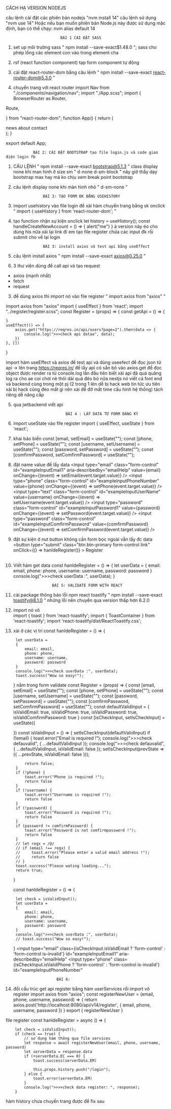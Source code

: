 CÁCH HẠ VERSION NODEJS

câu lệnh cài đặt các phiên bản nodejs "nvm install 14"
câu lệnh sử dụng "nvm use 14"
Hoặc nếu bạn muốn phiên bản Node.js này được sử dụng mặc định, bạn có thể chạy:
nvm alias default 14

                            BÀI 1 CÀI ĐẶT SASS
1. set up môi trường sass " npm install --save-exact$1.48.0 ";
sass cho phép lồng các element con vào trong element cha
2. rsf (react function component) tạp form component tự động 
3. cài đặt react-router-dom bằng câu lệnh " npm install --save-exact react-router-dom@5.3.0 "

4. chuyển trang với react router import Nav from "./components/navigation/nav";
import "./App.scss";
import {
  BrowserRouter as Router,

  Route,

} from "react-router-dom";
function App() {
  return (
    <Router>
      <div className="app-container">
        <Nav />
        <switch>
          <Route path="/news">
            news
          </Route>
          <Route path="/about">
            about
          </Route>
          <Route path="/contact">
            contact
          </Route>
        </switch>
      </div>
    </Router>
  );
}

export default App;

                BÀI 2: CÀI ĐẶT BOOTSTRAP tạo file login.js và code giao điện login fb

1. CÂU LỆNH " npm install --save-exact bootstrap@5.1.3 "
class display none khi man hinh ở size sm " d-none d-sm-block "
nãy giờ thầy dạy bootstrap max hay mà ko chịu xem
break point bootstrap
2. câu lệnh display none khi màn hình nhỏ "  d-sm-none "

                    BÀI 3: TẠO FORM ĐK BẰNG USEHISTORY
1. import usehistory vào file login để xài hàm chuyển trang bằng sk onclick  " import { useHistory } from 'react-router-dom'; "
2. tạo function nhận sự kiện onclick 
   let history = useHistory();
    const handleCreateNewAccount = () => {
        alert("me")
    }
    à version này éo cho dùng his nữa xài lại link đi em
  tạo file register chứa các input đk rồi submit cho về lại login



                    BÀI 3: install axios và test api bằng useEffect

1.  câu lệnh install axios "   npm install --save-exact axios@0.25.0 "
2. 3 thư viện dùng để call api và tạo request
  - axios (mạnh nhất)
  - fetch
  - request
3. để dùng axios thì import nó vào file register " import axios from "axios" "

import axios from "axios"
import { useEffect } from 'react';
import "../register/register.scss";
const Register = (props) => {
    const getApi = () => {

    }
    useEffect(() => {
        axios.get("https://reqres.in/api/users?page=2").then(data => {
            console.log(">>>check api dataa", data);
        })
    }, [])
}

import hàm useEffect và axios để test api và dùng useefect để đọc json từ api
-> lên trang https://reqres.in/ để lấy api có sẳn bỏ vào axios.get để đọc object được render ra từ console.log
lần đầu tiên biết xài api đã quá quăng log ra cho ae coi chơi nè
thôi dài quá đéo bỏ nữa
nestjs nó viết cả font end và backend cùng trong một pj (2 trong 1 lên dễ bị hack web tin tức ưu tiên xài bị hack cũng đéo mất gì nên xài để đỡ mất time cấu hình hệ thống) tách riêng dễ nâng cấp

5. qua jwtbackend viết api

                              BÀI 4 : LẤY DATA TỪ FORM ĐĂNG KÝ

1. import useState vào file register
import { useEffect, useState } from 'react';
2. khai báo biến
 const [email, setEmail] = useState("");
    const [phone, setPhone] = useState("");
    const [username, setUsername] = useState("");
    const [password, setPassword] = useState("");
    const [comfirmPassword, setComfirmPassword] = useState("");
3. đặt name value để lấy data
 <input type="email" class="form-control" id="exampleInputEmail1" aria-describedby="emailHelp"
                                value={email} onChange={(event) => setEmail(event.target.value)} />
   <input type="phone" class="form-control" id="exampleInputPhoneNumber"
                                value={phone} onChange={(event) => setPhone(event.target.value)} />
  <input type="text" class="form-control" id="exampleInputUserName"
                                value={username} onChange={(event) => setUsername(event.target.value)} />
 <input type="password" class="form-control" id="exampleInputPassword1"
                                value={password} onChange={(event) => setPassword(event.target.value)} />
 <input type="password" class="form-control" id="exampleInputComfirmPassword"
                                value={comfirmPassword} onChange={(event) => setComfirmPassword(event.target.value)} />

4. đặt sự kiện ở nut button không cần form bọc ngoài vẫn lấy đc data
   <button type="submit" class="btn btn-primary form-control link" onClick={() => hanldeRegister()} > Register</button><br></br>
  
5. Viết hàm get data 
 const hanldeRegister = () => {
        let userData =
        {
            email: email,
            phone: phone,
            username: username,
            password: password
        }
        console.log(">>>check userData :", userData);
    }

                        BÀI 5: VALIDATE FORM WITH REACT


1. cài package thông báo lỗi npm react toastify " npm install --save-exact toastify@8.1.0 " những lỗi nên chuyển qua version thấp hơn 6.2.0
2. import nó vô  
import { toast } from 'react-toastify';
import { ToastContainer } from 'react-toastify';
import 'react-toastify/dist/ReactToastify.css';
3. xài ở các vị trí 
 const hanldeRegister = () => {

        let userData =
        {
            email: email,
            phone: phone,
            username: username,
            password: password
        }
        console.log(">>>check userData :", userData);
        toast.success("Wow so easy!");
    }
   <ToastContainer /> nằm trong form 
validate
const Register = (props) => {
    const [email, setEmail] = useState("");
    const [phone, setPhone] = useState("");
    const [username, setUsername] = useState("");
    const [password, setPassword] = useState("");
    const [comfirmPassword, setComfirmPassword] = useState("");
    const defaultValidInput = {
        isValidEmail: true,
        isValidPhone: true,
        isValidPassword: true,
        isValidComfirmPassword: true
    }
    const [isCheckInput, setIsCheckInput] = useState({

    })
     const isValidInput = () => {
        setIsCheckInput(defaultValidInput)
        if (!email) {
            toast.error("Email is required !");
            console.log(">>>check defauvalid", { ...defaultValidInput });
            console.log(">>>check defauvalid", { ...defaultValidInput, isValidEmail: false });
            setIsCheckInput(prevState => ({ ...prevState, isValidEmail: false }));

            return false;
        }
        if (!phone) {
            toast.error("Phone is required !");
            return false
        }
        if (!username) {
            toast.error("Username is required !");
            return false
        }
        if (!password) {
            toast.error("Password is required !");
            return false
        }
        if (password != comfirmPassword) {
            toast.error("Password is not comfirmpassword !");
            return false
        }
        // let regx = /@/
        // if (email !== regx) {
        //     toast.error("Please enter a valid email address !");
        //     return false
        // }
        toast.success("Please wating loading...");
        return true;

    }

    const hanldeRegister = () => {

        let check = isValidInput();
        let userData =
        {
            email: email,
            phone: phone,
            username: username,
            password: password
        }
        console.log(">>>check userData :", userData);
        // toast.success("Wow so easy!");
    }
     <input type="email" class={isCheckInput.isValidEmail ? 'form-control' : 'form-control is-invalid'} id="exampleInputEmail1" aria-describedby="emailHelp"
    <input type="phone" class={isCheckInput.isValidPhone ? 'form-control' : 'form-control is-invalid'} id="exampleInputPhoneNumber"


                          BÀI 6: 
              
1. đổi cấu trúc get api register bằng hàm userServices rồi import vô register
import axios from "axios";
const registerNewUser = (email, phone, username, password) => {
    return axios.post('http://localhost:8080/api/v14/register', {
        email, phone, username, password
    })
}
export { registerNewUser }

file register 
  const hanldeRegister = async () => {

        let check = isValidInput();
        if (check == true) {
            // sử dụng hàm thông qua file services
            let response = await registerNewUser(email, phone, username, password)
            let serverData = response.data
            if (+serverData.EC === 0) {
                toast.success(serverData.EM)

                this.props.history.push("/login");
            } else {
                toast.error(serverData.EM)
            }
            console.log(">>>>check data register: ", response);
        }
  hàm history chưa chuyển trang được để fix sau
